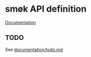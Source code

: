# smøk API definition

[Documentation](https://smok.codexfons.com/docs/api.html)

## TODO

See [documentation/todo.md](https://github.com/smoek/api/blob/master/documentation/todo.md)

